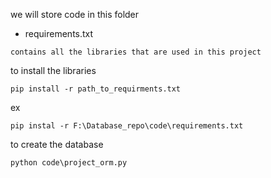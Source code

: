 we will store code in this folder

- requirements.txt

`contains all the libraries that are used in this project`

to install the libraries

```
pip install -r path_to_requirments.txt
```
ex
```
pip instal -r F:\Database_repo\code\requirements.txt
```
 to create the database
```
python code\project_orm.py